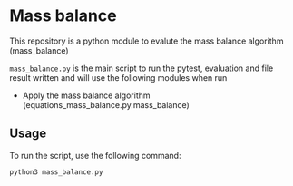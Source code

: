# Mass balance 

This repository is a python module to evalute the mass balance algorithm (mass_balance)

```mass_balance.py``` is the main script to run the pytest, evaluation and file result written and will use the following modules when run 
-  Apply the mass balance algorithm (equations_mass_balance.py.mass_balance)

## Usage

To run the script, use the following command:

```
python3 mass_balance.py
```
